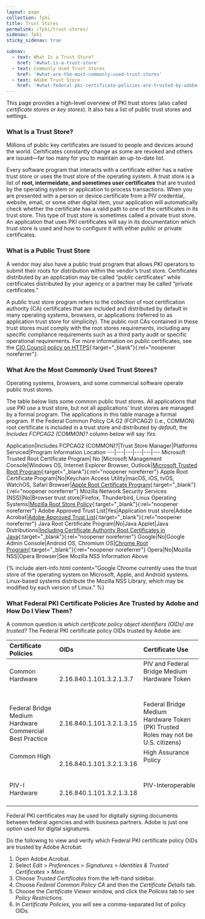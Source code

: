```yaml
---
layout: page
collection: fpki
title: Trust Stores
permalink: /fpki/trust-stores/
sidenav: fpki
sticky_sidenav: true

subnav:
  - text: What Is a Trust Store?
    href: '#what-is-a-trust-store'
  - text: Commonly Used Trust Stores
    href: '#what-are-the-most-commonly-used-trust-stores'
  - text: Adobe Trust Store
    href: '#what-federal-pki-certificate-policies-are-trusted-by-adobe-and-how-do-i-view-them'
---
```


This page provides a high-level overview of PKI trust stores (also called *certificate stores* or *key stores*). It also has a list of public trust stores and settings. 

### What Is a Trust Store?
Millions of public key certificates are issued to people and devices around the world. Certificates constantly change as some are revoked and others are issued&mdash;far too many for you to maintain an up-to-date list.  

Every software program that interacts with a certificate either has a native trust store or uses the trust store of the operating system. A trust store is a list of **root, intermeidate, and sometimes user certificates** that are trusted by the operating system or application to process transactions. When you are presented with a person or device certificate from a PIV credential, website, email, or some other digital item, your application will automatically check whether the certificate has a valid path to one of the certificates in its trust store. This type of trust store is sometimes called a private trust store. An application that uses PKI certificates will say in its documentation which trust store is used and how to configure it with either public or private certificates.

### What is a Public Trust Store
A vendor may also have a public trust program that allows PKI operators to submit their roots for distribution within the vendor’s trust store. Certificates distributed by an application may be called “public certificates” while certificates distributed by your agency or a partner may be called “private certificates.” 

A public trust store program refers to the collection of root certification authority (CA) certificates that are included and distributed by default in many operating systems, browsers, or applications (referred to as application trust store for simplicity). The public root CAs contained in these trust stores must comply with the root stores requirements, including any specific compliance requirements such as a third party audit or specific operational requirements. For more information on public certificates, see the [CIO Council policy on HTTPS](https://https.cio.gov/certificates/){:target="_blank"}{:rel="noopener noreferrer"}.

### What Are the Most Commonly Used Trust Stores?
Operating systems, browsers, and some commercial software operate public trust stores. 

The table below lists some common public trust stores. All applications that use PKI use a trust store, but not all applications’ trust stores are managed by a formal program. The applications in this table manage a formal program. If the Federal Common Policy CA G2 (FCPCAG2) (i.e., COMMON) root certificate is included in a trust store and distributed by _default_, the _Includes FCPCAG2 (COMMON)?_ column below will say _Yes_.  

Application|Includes FCPCAG2 (COMMON)?|Trust Store Manager|Platforms Serviced|Program Information Location
---|---|---|---|---|---
Microsoft Trusted Root Certificate Program| No |Microsoft Management Console|Windows OS, Internet Explorer Browser, Outlook|[Microsoft Trusted Root Program](http://aka.ms/RootCert){:target="_blank"}{:rel="noopener noreferrer"} 
Apple Root Certificate Program|No|Keychain Access Utility|macOS, iOS, tvOS, WatchOS, Safari Browser|[Apple Root Certificate Program](https://www.apple.com/certificateauthority/ca_program.html){:target="_blank"}{:rel="noopener noreferrer"} 
Mozilla Network Security Services (NSS)|No|Browser trust store|Firefox, Thunderbird, Linux Operating Systems|[Mozilla Root Store Policy](https://www.mozilla.org/en-US/about/governance/policies/security-group/certs/policy/){:target="_blank"}{:rel="noopener noreferrer"} 
Adobe Approved Trust List|Yes|Application trust store|Adobe Acrobat|[Adobe Approved Trust List](https://helpx.adobe.com/acrobat/kb/approved-trust-list2.html){:target="_blank"}{:rel="noopener noreferrer"} 
Java Root Certificate Program|No|Java Applet|Java Distributions|[Including Certificate Authority Root Certificates in Java](http://www.oracle.com/technetwork/java/javase/javasecarootcertsprogram-1876540.html){:target="_blank"}{:rel="noopener noreferrer"} 
Google|No|Google Admin Console|Android OS, Chromium OS|[Chrome Root Program](https://www.chromium.org/Home/chromium-security/root-ca-policy){:target="_blank"}{:rel="noopener noreferrer"} 
Opera|No|Mozilla NSS|Opera Browser|See Mozilla NSS Information Above

{% include alert-info.html content="Google Chrome currently uses the trust store of the operating system on Microsoft, Apple, and Android systems. Linux-based systems distribute the Mozilla NSS Library, which may be modified by each version of Linux." %}

### What Federal PKI Certificate Policies Are Trusted by Adobe and How Do I View Them?

A common question is *which certificate policy object identifiers (OIDs) are trusted?* The Federal PKI certificate policy OIDs trusted by Adobe are:

| Certificate Policies | OIDs | Certificate Use |
|:---------------------|:-----|:----------------|
| Common Hardware                               | 2.16.840.1.101.3.2.1.3.7  | PIV and Federal Bridge Medium Hardware Token                                      |
| Federal Bridge Medium Hardware Commercial Best Practice | 2.16.840.1.101.3.2.1.3.15 | Federal Bridge Medium Hardware Token (PKI Trusted Roles may not be U.S. citizens) |
| Common High                                   | 2.16.840.1.101.3.2.1.3.16 | High Assurance Policy                                                             |
| PIV-I Hardware                                | 2.16.840.1.101.3.2.1.3.18 | PIV-Interoperable                                                                 |

Federal PKI certificates may be used for digitally signing documents between federal agencies and with business partners. Adobe is just one option used for digital signatures.

Do the following to view and verify which Federal PKI certificate policy OIDs are trusted by Adobe Acrobat:

  1. Open Adobe Acrobat.  
  1. Select _Edit_ > _Preferences_ > _Signatures_ > _Identities & Trusted Certificates_ > _More_.
  2. Choose _Trusted Certificates_ from the left-hand sidebar.  
  3. Choose _Federal Common Policy CA_ and then the _Certificate Details_ tab.
  3. Choose the _Certificate Viewer_ window, and click the _Policies_ tab to see _Policy Restrictions_. 
  4. In _Certificate Policies_, you will see a comma-separated list of policy OIDs.
